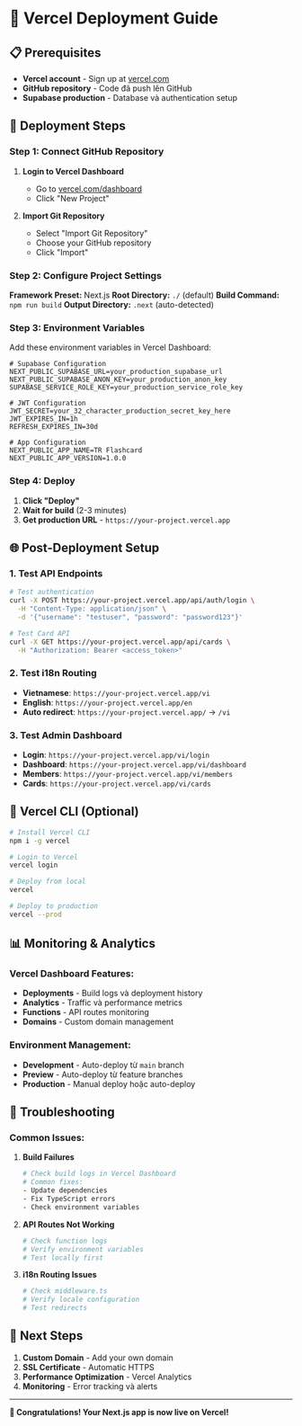 # 🚀 Vercel Deployment Guide

## 📋 Prerequisites

- **Vercel account** - Sign up at [vercel.com](https://vercel.com)
- **GitHub repository** - Code đã push lên GitHub
- **Supabase production** - Database và authentication setup

## 🔧 Deployment Steps

### **Step 1: Connect GitHub Repository**

1. **Login to Vercel Dashboard**
   - Go to [vercel.com/dashboard](https://vercel.com/dashboard)
   - Click "New Project"

2. **Import Git Repository**
   - Select "Import Git Repository"
   - Choose your GitHub repository
   - Click "Import"

### **Step 2: Configure Project Settings**

**Framework Preset:** Next.js
**Root Directory:** `./` (default)
**Build Command:** `npm run build`
**Output Directory:** `.next` (auto-detected)

### **Step 3: Environment Variables**

Add these environment variables in Vercel Dashboard:

```env
# Supabase Configuration
NEXT_PUBLIC_SUPABASE_URL=your_production_supabase_url
NEXT_PUBLIC_SUPABASE_ANON_KEY=your_production_anon_key
SUPABASE_SERVICE_ROLE_KEY=your_production_service_role_key

# JWT Configuration
JWT_SECRET=your_32_character_production_secret_key_here
JWT_EXPIRES_IN=1h
REFRESH_EXPIRES_IN=30d

# App Configuration
NEXT_PUBLIC_APP_NAME=TR Flashcard
NEXT_PUBLIC_APP_VERSION=1.0.0
```

### **Step 4: Deploy**

1. **Click "Deploy"**
2. **Wait for build** (2-3 minutes)
3. **Get production URL** - `https://your-project.vercel.app`

## 🌐 **Post-Deployment Setup**

### **1. Test API Endpoints**

```bash
# Test authentication
curl -X POST https://your-project.vercel.app/api/auth/login \
  -H "Content-Type: application/json" \
  -d '{"username": "testuser", "password": "password123"}'

# Test Card API
curl -X GET https://your-project.vercel.app/api/cards \
  -H "Authorization: Bearer <access_token>"
```

### **2. Test i18n Routing**

- **Vietnamese**: `https://your-project.vercel.app/vi`
- **English**: `https://your-project.vercel.app/en`
- **Auto redirect**: `https://your-project.vercel.app/` → `/vi`

### **3. Test Admin Dashboard**

- **Login**: `https://your-project.vercel.app/vi/login`
- **Dashboard**: `https://your-project.vercel.app/vi/dashboard`
- **Members**: `https://your-project.vercel.app/vi/members`
- **Cards**: `https://your-project.vercel.app/vi/cards`

## 🔧 **Vercel CLI (Optional)**

```bash
# Install Vercel CLI
npm i -g vercel

# Login to Vercel
vercel login

# Deploy from local
vercel

# Deploy to production
vercel --prod
```

## 📊 **Monitoring & Analytics**

### **Vercel Dashboard Features:**
- **Deployments** - Build logs và deployment history
- **Analytics** - Traffic và performance metrics
- **Functions** - API routes monitoring
- **Domains** - Custom domain management

### **Environment Management:**
- **Development** - Auto-deploy từ `main` branch
- **Preview** - Auto-deploy từ feature branches
- **Production** - Manual deploy hoặc auto-deploy

## 🚨 **Troubleshooting**

### **Common Issues:**

1. **Build Failures**
   ```bash
   # Check build logs in Vercel Dashboard
   # Common fixes:
   - Update dependencies
   - Fix TypeScript errors
   - Check environment variables
   ```

2. **API Routes Not Working**
   ```bash
   # Check function logs
   # Verify environment variables
   # Test locally first
   ```

3. **i18n Routing Issues**
   ```bash
   # Check middleware.ts
   # Verify locale configuration
   # Test redirects
   ```

## 🎯 **Next Steps**

1. **Custom Domain** - Add your own domain
2. **SSL Certificate** - Automatic HTTPS
3. **Performance Optimization** - Vercel Analytics
4. **Monitoring** - Error tracking và alerts

---

**🎉 Congratulations! Your Next.js app is now live on Vercel!**
